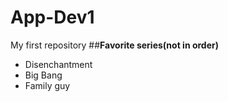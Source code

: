 # App-Dev1
My first repository
##**Favorite series(not in order)**

- Disenchantment
- Big Bang
- Family guy
